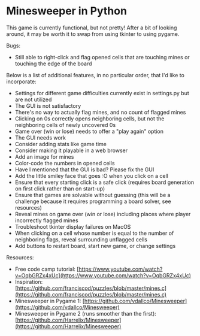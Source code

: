 # Minesweeper in Python

This game is currently functional, but not pretty! After a bit of looking around, it may be worth it to swap from using tkinter to using pygame. 

Bugs: 
- Still able to right-click and flag opened cells that are touching mines or touching the edge of the board

Below is a list of additional features, in no particular order, that I'd like to incorporate:
- Settings for different game difficulties currently exist in settings.py but are not utilized
- The GUI is not satisfactory 
- There's no way to actually flag mines, and no count of flagged mines 
- Clicking on 0s correctly opens neighboring cells, but not the neighboring cells of newly uncovered 0s
- Game over (win or lose) needs to offer a "play again" option 
- The GUI needs work
- Consider adding stats like game time
- Consider making it playable in a web browser
- Add an image for mines
- Color-code the numbers in opened cells
- Have I mentioned that the GUI is bad? Please fix the GUI
- Add the little smiley face that goes :O when you click on a cell
- Ensure that every starting click is a safe click (requires board generation on first click rather than on start-up) 
- Ensure that games are solvable without guessing (this will be a challenge because it requires programming a board solver, see resources) 
- Reveal mines on game over (win or lose) including places where player incorrectly flagged mines
- Troubleshoot tkinter display failures on MacOS
- When clicking on a cell whose number is equal to the number of neighboring flags, reveal surrounding unflagged cells
- Add buttons to restart board, start new game, or change settings

Resources:
- Free code camp tutorial: [https://www.youtube.com/watch?v=OqbGRZx4xUc](https://www.youtube.com/watch?v=OqbGRZx4xUc)
- Inspiration: [https://github.com/franciscod/puzzles/blob/master/mines.c](https://github.com/franciscod/puzzles/blob/master/mines.c)
- Minesweeper in Pygame 1: [https://github.com/vdallco/Minesweeper](https://github.com/vdallco/Minesweeper)
- Minesweeper in Pygame 2 (runs smoother than the first): [https://github.com/Harrelix/Minesweeper](https://github.com/Harrelix/Minesweeper)
